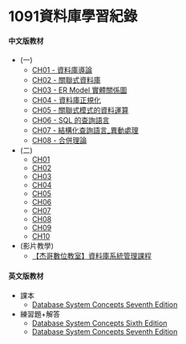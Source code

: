 # 1091資料庫學習紀錄

#### 中文版教材
- (一)
  - [CH01 - 資料庫導論](http://cc.cust.edu.tw/~ccchen/doc/db_01.pdf)
  - [CH02 - 關聯式資料庫](http://cc.cust.edu.tw/~ccchen/doc/db_02.pdf)
  - [CH03 - ER Model 實體關係圖](http://cc.cust.edu.tw/~ccchen/doc/db_03.pdf)
  - [CH04 - 資料庫正規化](http://cc.cust.edu.tw/~ccchen/doc/db_04.pdf)
  - [CH05 - 關聯式模式的資料運算](http://cc.cust.edu.tw/~ccchen/doc/db_05.pdf)
  - [CH06 - SQL 的查詢語言](http://cc.cust.edu.tw/~ccchen/doc/db_06.pdf)
  - [CH07 - 結構化查詢語言_異動處理](http://cc.cust.edu.tw/~ccchen/doc/db_07.pdf)
  - [CH08 - 合併理論](http://cc.cust.edu.tw/~ccchen/doc/db_08.pdf)
- (二)
  - [CH01](http://faculty.stust.edu.tw/~jehuang/oracle/ch1/1-1.htm)
  - [CH02](http://faculty.stust.edu.tw/~jehuang/oracle/ch2/2-1.htm)
  - [CH03](http://faculty.stust.edu.tw/~jehuang/oracle/ch3/3-1.htm)
  - [CH04](http://faculty.stust.edu.tw/~jehuang/oracle/ch4/4-1.htm)
  - [CH05](http://faculty.stust.edu.tw/~jehuang/oracle/ch5/5-1.htm)
  - [CH06](http://faculty.stust.edu.tw/~jehuang/oracle/ch6/6-1.htm)
  - [CH07](http://faculty.stust.edu.tw/~jehuang/oracle/ch7/7-1.htm)
  - [CH08](http://faculty.stust.edu.tw/~jehuang/oracle/ch8/8-1.htm)
  - [CH09](http://faculty.stust.edu.tw/~jehuang/oracle/ch9/9-1.htm)
  - [CH10](http://faculty.stust.edu.tw/~jehuang/oracle/ch10/10-1.htm)
- (影片教學)
  - [【杰哥數位教室】資料庫系統管理課程](https://www.youtube.com/watch?v=RhVaZOppDrs&list=PLpbuzGqDFzkjVESK1m9zElyCER2xCiHU-&index=1)
  
#### 英文版教材
- 課本
  - [Database System Concepts Seventh Edition](https://www.db-book.com/db7/slides-dir/)
- 練習題+解答
  - [Database System Concepts Sixth Edition](https://www.db-book.com/db6/practice-exer-dir/index.html)
  - [Database System Concepts Seventh Edition](https://www.db-book.com/db7/Practice-Exercises/index-solu.html)
